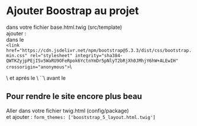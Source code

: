 # Ajouter Boostrap au projet 
dans votre fichier base.html.twig (src/template)\
ajouter : \
dans le <head>\
`<link href="https://cdn.jsdelivr.net/npm/bootstrap@5.3.3/dist/css/bootstrap.min.css" rel="stylesheet" integrity="sha384-QWTKZyjpPEjISv5WaRU9OFeRpok6YctnYmDr5pNlyT2bRjXh0JMhjY6hW+ALEwIH" crossorigin="anonymous">`\
</head>\
et aprés le </body>\
`<script src="https://cdn.jsdelivr.net/npm/bootstrap@5.3.3/dist/js/bootstrap.bundle.min.js" integrity="sha384-YvpcrYf0tY3lHB60NNkmXc5s9fDVZLESaAA55NDzOxhy9GkcIdslK1eN7N6jIeHz" crossorigin="anonymous"></script>`\
avant le </html>

## Pour rendre le site encore plus beau 

Aller dans votre fichier twig.html (config/package)\
et ajouter : `form_themes: ['booststrap_5_layout.html.twig']`
